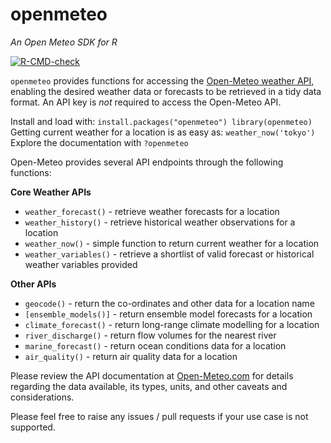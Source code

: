 # openmeteo
_An Open Meteo SDK for R_

<!-- badges: start -->
[![R-CMD-check](https://github.com/tpisel/openmeteo/actions/workflows/R-CMD-check.yaml/badge.svg)](https://github.com/tpisel/openmeteo/actions/workflows/R-CMD-check.yaml)
<!-- badges: end -->

`openmeteo` provides functions for accessing the [Open-Meteo
weather API](https://open-meteo.com/), enabling the desired weather data or forecasts to be retrieved
in a tidy data format. An API key is _not_ required to access the
Open-Meteo API.

Install and load with: `install.packages("openmeteo") library(openmeteo)`  
Getting current weather for a location is as easy as: `weather_now('tokyo')`  
Explore the documentation with `?openmeteo`

Open-Meteo provides several API endpoints through the following functions:

**Core Weather APIs**
 - `weather_forecast()` - retrieve weather forecasts for a location
 - `weather_history()` - retrieve historical weather observations for a
 location
 - `weather_now()` - simple function to return current weather for a
 location
 - `weather_variables()` - retrieve a shortlist of valid forecast or
 historical weather variables provided

**Other APIs**
 - `geocode()` - return the co-ordinates and other data for a location name
 - `[ensemble_models()]` - return ensemble model forecasts for a location
 - `climate_forecast()` - return long-range climate modelling for a location
 - `river_discharge()` - return flow volumes for the nearest river
 - `marine_forecast()` - return ocean conditions data for a location
 - `air_quality()` - return air quality data for a location


Please review the API documentation at [Open-Meteo.com](https://open-meteo.com/) for
details regarding the data available, its types, units, and other caveats
and considerations.

Please feel free to raise any issues / pull requests if your use case is not supported.




